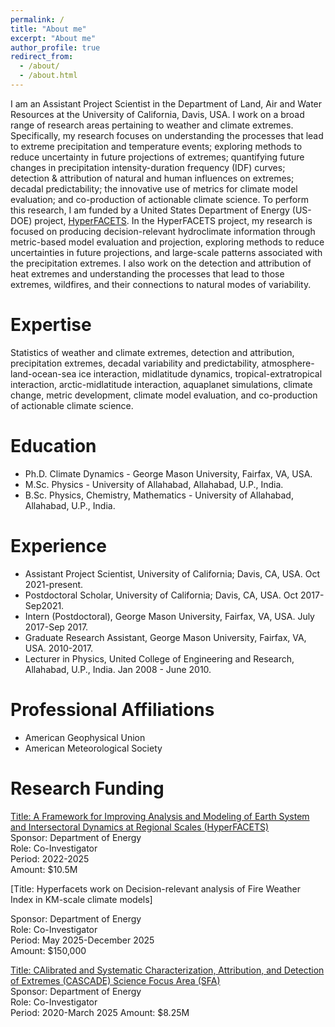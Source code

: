 ```yaml
---
permalink: /
title: "About me"
excerpt: "About me"
author_profile: true
redirect_from: 
  - /about/
  - /about.html
---
```


I am an Assistant Project Scientist in the Department of Land, Air and Water Resources at the University of California, Davis, USA. I work on a broad range of research areas pertaining to weather and climate extremes. Specifically, my research focuses on understanding the processes that lead to extreme precipitation and temperature events; exploring methods to reduce uncertainty in future projections of extremes; quantifying future changes in precipitation intensity-duration frequency (IDF) curves; detection & attribution of natural and human influences on extremes; decadal predictability; the innovative use of metrics for climate model evaluation; and co-production of actionable climate science. To perform this research, I am funded by a United States Department of Energy (US-DOE) project, [HyperFACETS](https://hyperfacets.ucdavis.edu/). In the  HyperFACETS project, my research is focused on producing decision-relevant hydroclimate information through metric-based model evaluation and projection, exploring methods to reduce uncertainties in future projections, and large-scale patterns associated with the precipitation extremes. I also work on the detection and attribution of heat extremes and understanding the processes that lead to those extremes, wildfires, and their connections to natural modes of variability.  

Expertise
======
Statistics of weather and climate extremes, detection and attribution, precipitation extremes, decadal variability and predictability, atmosphere-
land-ocean-sea ice interaction, midlatitude dynamics, tropical-extratropical interaction, arctic-midlatitude interaction, aquaplanet simulations, climate
change, metric development, climate model evaluation, and co-production of actionable climate science.

Education
======
- Ph.D. Climate Dynamics - George Mason University, Fairfax, VA, USA.
- M.Sc. Physics - University of Allahabad, Allahabad, U.P., India.
- B.Sc. Physics, Chemistry, Mathematics - University of Allahabad, Allahabad, U.P., India.

Experience
======
- Assistant Project Scientist, University of California; Davis, CA, USA. Oct 2021-present.
- Postdoctoral Scholar, University of California; Davis, CA, USA. Oct 2017-Sep2021.
- Intern (Postdoctoral), George Mason University, Fairfax, VA, USA. July 2017-Sep 2017.
- Graduate Research Assistant, George Mason University, Fairfax, VA, USA. 2010-2017.
- Lecturer in Physics, United College of Engineering and Research, Allahabad, U.P., India. Jan 2008 - June 2010.

Professional Affiliations
======
- American Geophysical Union
- American Meteorological Society

Research Funding
======
[Title: A Framework for Improving Analysis and Modeling of Earth System and Intersectoral Dynamics at Regional Scales (HyperFACETS)](https://climatemodeling.science.energy.gov/projects/framework-improving-analysis-and-modeling-earth-system-and-intersectoral-dynamics-regional)  
Sponsor: Department of Energy  
Role: Co-Investigator  
Period: 2022-2025  
Amount: $10.5M

[Title: Hyperfacets work on Decision-relevant analysis of Fire Weather Index in KM-scale climate models]

Sponsor: Department of Energy  
Role: Co-Investigator  
Period: May 2025-December 2025  
Amount: $150,000

[Title: CAlibrated and Systematic Characterization, Attribution, and Detection of Extremes (CASCADE) Science Focus Area (SFA)](https://climatemodeling.science.energy.gov/projects/calibrated-and-systematic-characterization-attribution-and-detection-extremes-cascade)  
Sponsor: Department of Energy  
Role: Co-Investigator  
Period: 2020-March 2025 
Amount: $8.25M



